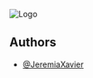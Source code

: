 

![Logo](https://res.cloudinary.com/dig6uaftz/image/upload/v1741278234/image_fsmrkx.png)


## Authors

- [@JeremiaXavier](https://www.github.com/JeremiaXavier)

